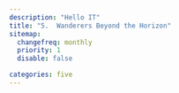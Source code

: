 ```yaml
---
description: "Hello IT"
title: "5.	Wanderers Beyond the Horizon"
sitemap:
  changefreq: monthly
  priority: 1
  disable: false

categories: five
---
```


